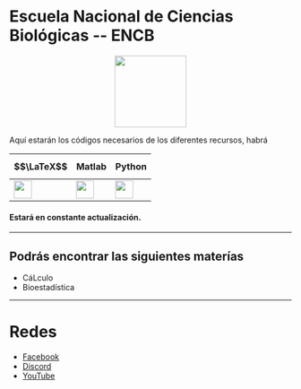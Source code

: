 # Escuela Nacional de Ciencias Biológicas -- ENCB
<p align="center">
  <img width="128" height="128" src="https://www.encb.ipn.mx/assets/files/encb/img/escudos/escudoENCB.png">
</p>

Aquí estarán los códigos necesarios de los diferentes recursos, habrá 

<script type="text/javascript" src="http://cdn.mathjax.org/mathjax/latest/MathJax.js?config=default"></script>

| $$\LaTeX$$ | Matlab  | Python  |
| ------------ | ------------ | ------------ |
| <img width="" height="32" src="https://upload.wikimedia.org/wikipedia/commons/2/25/LaTeX_logo.png">  |  <img width="32" height="32" src="https://upload.wikimedia.org/wikipedia/commons/thumb/2/21/Matlab_Logo.png/667px-Matlab_Logo.png"> |  <img width="32" height="32" src="http://assets.stickpng.com/images/5848152fcef1014c0b5e4967.png"> |

#### **Estará en constante actualización.**
------------
## Podrás encontrar las siguientes materías
- CáLculo
- Bioestadística

------------

# Redes
- [Facebook](https://www.facebook.com/aniMATEnserio "Facebook")
- [Discord](https://discord.gg/anptUTkf "Discord")
- [YouTube](https://www.youtube.com/c/aniMATE1 "YouTube")
